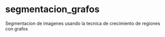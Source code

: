 # segmentacion_grafos
Segmentacion de imagenes usando la tecnica de crecimiento de regiones con grafos
